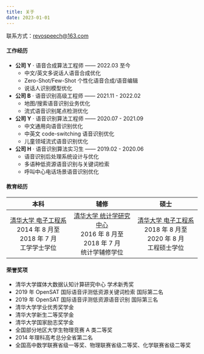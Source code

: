 ```yaml
---
title: 关于
date: 2023-01-01
---
```


联系方式：revospeech@163.com

#### 工作经历
- **公司 Y** · 语音合成算法工程师 —— 2022.03 至今
	- 中文/英文多说话人语音合成优化
	- Zero-Shot/Few-Shot 个性化语音合成/语音编辑
	- 说话人识别模型优化
- **公司 B** · 语音识别高级工程师 —— 2021.11 - 2022.02
	- 地图/搜索语音识别业务优化
	- 流式语音识别尾点检测优化
- **公司 Y** · 语音识别算法工程师 —— 2020.07 - 2021.09
	- 中文通用向语音识别优化
	- 中英文 code-switching 语音识别优化
	- 儿童领域流式语音识别优化
- **公司 H** · 语音识别算法实习生 —— 2019.02 - 2020.06
	- 语音识别后处理系统设计与优化
	- 多语种低资源语音识别与关键词检索
	- 呼叫中心电话场景语音识别优化

#### 教育经历

| **本科** | **辅修** | **硕士** |
|  :---:  |  :---: |  :---:  |
| [清华大学 电子工程系](https://www.ee.tsinghua.edu.cn/) <br> 2014 年 8 月至 2018 年 7 月 <br> 工学学士学位 | [清华大学 统计学研究中心](http://www.stat.tsinghua.edu.cn/) <br> 2016 年 8 月至 2018 年 7 月 <br> 统计学辅修学位 | [清华大学 电子工程系](https://www.ee.tsinghua.edu.cn/) <br> 2018 年 8 月至 2020 年 8 月 <br> 工程硕士学位 |

#### 荣誉奖项

- 清华大学媒体大数据认知计算研究中心 学术新秀奖
- 2019 年 OpenSAT 国际语音评测低资源关键词检索 国际第二名
- 2019 年 OpenSAT 国际语音评测低资源语音识别 国际第三名
- 清华大学学业优秀奖学金
- 清华大学新生二等奖学金
- 清华大学国家励志奖学金
- 全国部分地区大学生物理竞赛 A 类二等奖
- 2014 年理科高考总分全省第二名
- 全国高中数学联赛省级一等奖、物理联赛省级二等奖、化学联赛省级二等奖